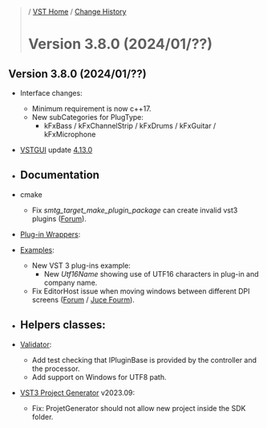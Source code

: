 >/ [VST Home](../) / [Change History](./Index.md)
>
># Version 3.8.0 (2024/01/??)

## Version 3.8.0 (2024/01/??)

- Interface changes:
  - Minimum requirement is now c++17.
  - New subCategories for PlugType:
    - kFxBass / kFxChannelStrip / kFxDrums / kFxGuitar / kFxMicrophone

- [VSTGUI](../What+is+the+VST+3+SDK/VSTGUI.md) update [4.13.0](https://github.com/steinbergmedia/vstgui/releases/tag/vstgui4_13_0)

- Documentation
  -

- cmake
  - Fix *smtg_target_make_plugin_package* can create invalid vst3 plugins ([Forum](https://forums.steinberg.net/t/weird-cmake-error/862347)).
  
  
- [Plug-in Wrappers](../What+is+the+VST+3+SDK/Wrappers/Index.md):
  
- [Examples](../What+is+the+VST+3+SDK/Plug-in+Examples.md):
  - New VST 3 plug-ins example:
    - New *Utf16Name* showing use of UTF16 characters in plug-in and company name.
  - Fix EditorHost issue when moving windows between different DPI screens ([Forum](https://forums.steinberg.net/t/vst3-sdk-editorhost-displays-only-25-of-juce-gui-on-4k-monitor/873310/2) / [Juce Fourm](https://forum.juce.com/t/steinberg-editorhost-on-4k-monitor-is-not-good/58366/7)).


  
- Helpers classes:
  -

- [Validator](../What+is+the+VST+3+SDK/Index.md#validator-command-line):
  - Add test checking that IPluginBase is provided by the controller and the processor.
  - Add support on Windows for UTF8 path.

- [VST3 Project Generator](../What+is+the+VST+3+SDK/Project+Generator.md) v2023.09:
  - Fix: ProjetGenerator should not allow new project inside the SDK folder.
  